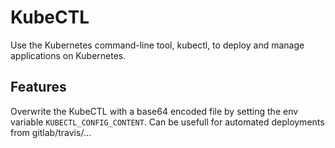 # KubeCTL

Use the Kubernetes command-line tool, kubectl, to deploy and manage applications on Kubernetes.

## Features

Overwrite the KubeCTL with a base64 encoded file by setting the env variable `KUBECTL_CONFIG_CONTENT`. Can be usefull for automated deployments from gitlab/travis/...
